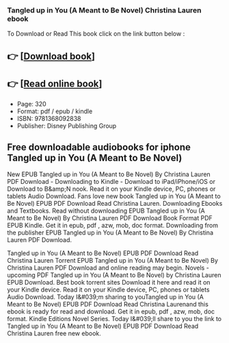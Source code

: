 ### Tangled up in You (A Meant to Be Novel) Christina Lauren ebook

To Download or Read This book click on the link button below :

## 👉  [**[Download book](http://filesbooks.info/download.php?group=book&from=github.com&id=712474&lnk=1066 "Download book")**]

## 👉  [**[Read online book](http://filesbooks.info/download.php?group=book&from=github.com&id=712474&lnk=1066 "Read online book")**]


* Page: 320
* Format: pdf / epub / kindle
* ISBN: 9781368092838
* Publisher: Disney Publishing Group



## Free downloadable audiobooks for iphone Tangled up in You (A Meant to Be Novel)


New EPUB Tangled up in You (A Meant to Be Novel) By Christina Lauren PDF Download - Downloading to Kindle - Download to iPad/iPhone/iOS or Download to B&amp;amp;N nook. Read it on your Kindle device, PC, phones or tablets Audio Download. Fans love new book Tangled up in You (A Meant to Be Novel) EPUB PDF Download Read Christina Lauren. Downloading Ebooks and Textbooks. Read without downloading EPUB Tangled up in You (A Meant to Be Novel) By Christina Lauren PDF Download Book Format PDF EPUB Kindle. Get it in epub, pdf , azw, mob, doc format. Downloading from the publisher EPUB Tangled up in You (A Meant to Be Novel) By Christina Lauren PDF Download.

Tangled up in You (A Meant to Be Novel) EPUB PDF Download Read Christina Lauren Torrent EPUB Tangled up in You (A Meant to Be Novel) By Christina Lauren PDF Download and online reading may begin. Novels - upcoming PDF Tangled up in You (A Meant to Be Novel) by Christina Lauren EPUB Download. Best book torrent sites Download it here and read it on your Kindle device. Read it on your Kindle device, PC, phones or tablets Audio Download. Today I&amp;#039;m sharing to youTangled up in You (A Meant to Be Novel) EPUB PDF Download Read Christina Laurenand this ebook is ready for read and download. Get it in epub, pdf , azw, mob, doc format. Kindle Editions Novel Series. Today I&amp;#039;ll share to you the link to Tangled up in You (A Meant to Be Novel) EPUB PDF Download Read Christina Lauren free new ebook.





